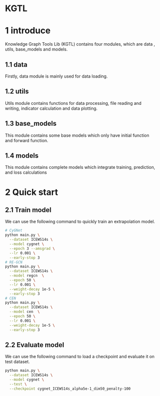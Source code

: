 # KGTL

# 1 introduce

Knowledge Graph Tools Lib (KGTL) contains four modules, which are data , utils, base_models and models.

## 1.1 data

Firstly, data module is mainly used for data loading.

## 1.2 utils 
Utils module contains functions for data processing, file reading and writing, indicator calculation and data plotting.

## 1.3 base_models
This module contains some base models which only have initial function and forward function.

## 1.4 models 
This module contains complete models which integrate training, prediction, and loss calculations

# 2 Quick start
## 2.1 Train model
We can use the following command to quickly train an extrapolation model.
```sh
# CyGNet
python main.py \
  --dataset ICEWS14s \
  --model cygnet \
  --epoch 3 --amsgrad \
  --lr 0.001 \
  --early-stop 3
# RE-GCN
python main.py \
  --dataset ICEWS14s \
  --model regcn  \
  --epoch 50 \
  --lr 0.001 \
  --weight-decay 1e-5 \
  --early-stop 3
# CEN
python main.py \
  --dataset ICEWS14s \
  --model cen  \
  --epoch 50 \
  --lr 0.001 \
  --weight-decay 1e-5 \
  --early-stop 3
```
## 2.2 Evaluate model
We can use the following command to load a checkpoint and evaluate it on test dataset.
```sh
python main.py \
  --dataset ICEWS14s \
  --model cygnet \
  --test \
  --checkpoint cygnet_ICEWS14s_alpha5e-1_dim50_penalty-100
```
